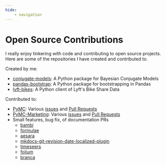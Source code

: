 ```yaml
---
hide: 
    - navigation
---
```

# Open Source Contributions

I really enjoy tinkering with code and contributing to open source projects. Here are some of the repositories I have created and contributed to.

Created by me:  

- [conjugate-models](https://wd60622.github.io/conjugate/): A Python package for Bayesian Conjugate Models
- [pandas-bootstrap](https://wd60622.github.io/pandas-bootstrap/): A Python package for bootstrapping in Pandas
- [lyft-bikes](https://wd60622.github.io/lyft-bikes/): A Python client of Lyft's Bike Share Data

Contributed to:

- [PyMC](https://github.com/pymc-devs/pymc): Various [issues](https://github.com/pymc-devs/pymc/issues?q=is%3Aissue+is%3Aclosed+author%3Awd60622) and [Pull Requests](https://github.com/pymc-devs/pymc/pulls?q=is%3Apr+is%3Aclosed+author%3Awd60622)
- [PyMC-Marketing](https://github.com/pymc-labs/pymc-marketing): Various [issues](https://github.com/pymc-labs/pymc-marketing/issues?q=is%3Aissue+is%3Aclosed+author%3Awd60622) and [Pull Requests](https://github.com/pymc-labs/pymc-marketing/pulls?q=is%3Apr+is%3Aclosed+author%3Awd60622)
-  Small features, bug fix, of documentation PRs 
    - [bambi](https://github.com/bambinos/bambi/pulls?q=is%3Apr+author%3Awd60622+)
    - [formulae](https://github.com/bambinos/formulae/pulls?q=is%3Apr+author%3Awd60622+)
    - [aesara](https://github.com/aesara-devs/aesara/pulls?q=is%3Apr+author%3Awd60622+)
    - [mkdocs-git-revision-date-localized-plugin](https://github.com/timvink/mkdocs-git-revision-date-localized-plugin/pulls?q=is%3Apr+author%3Awd60622)
    - [timeseers](https://github.com/MBrouns/timeseers/pulls?q=is%3Apr+author%3Awd60622+)
    - [folium](https://github.com/python-visualization/folium/pulls?q=is%3Apr+author%3Awd60622)
    - [branca](https://github.com/python-visualization/branca/pulls?q=is%3Apr+author%3Awd60622)